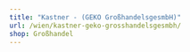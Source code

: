 ```yaml
---
title: "Kastner - (GEKO GroßhandelsgesmbH)"
url: /wien/kastner-geko-grosshandelsgesmbh/
shop: Großhandel
---
```

